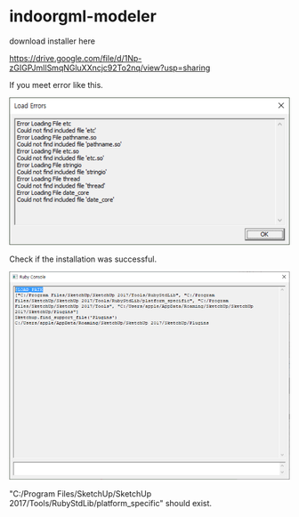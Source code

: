 # indoorgml-modeler

download installer here 

https://drive.google.com/file/d/1Np-zGIGPJmIlSmqNGluXXncjc92To2nq/view?usp=sharing

If you meet error like this.

![Screenshot](sketchup_error.png)

Check if the installation was successful. 

![Screenshot](sketchup_verify.png)

"C:/Program Files/SketchUp/SketchUp 2017/Tools/RubyStdLib/platform_specific" should exist.